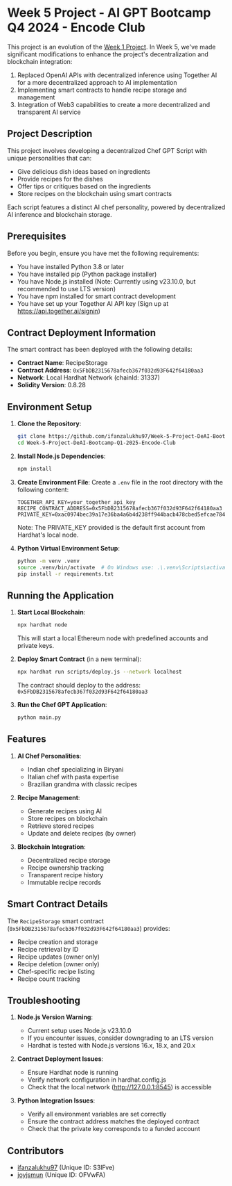 # Week 5 Project - AI GPT Bootcamp Q4 2024 - Encode Club

This project is an evolution of the [Week 1 Project](https://github.com/ifanzalukhu97/Week-1-Project-DeAI-Bootcamp-Q1-2025-Encode-Club). In Week 5, we've made significant modifications to enhance the project's decentralization and blockchain integration:

1. Replaced OpenAI APIs with decentralized inference using Together AI for a more decentralized approach to AI implementation
2. Implementing smart contracts to handle recipe storage and management
3. Integration of Web3 capabilities to create a more decentralized and transparent AI service

## Project Description

This project involves developing a decentralized Chef GPT Script with unique personalities that can:
- Give delicious dish ideas based on ingredients
- Provide recipes for the dishes
- Offer tips or critiques based on the ingredients
- Store recipes on the blockchain using smart contracts

Each script features a distinct AI chef personality, powered by decentralized AI inference and blockchain storage.

## Prerequisites
Before you begin, ensure you have met the following requirements:
- You have installed Python 3.8 or later
- You have installed pip (Python package installer)
- You have Node.js installed (Note: Currently using v23.10.0, but recommended to use LTS version)
- You have npm installed for smart contract development
- You have set up your Together AI API key (Sign up at https://api.together.ai/signin)

## Contract Deployment Information
The smart contract has been deployed with the following details:
- **Contract Name**: RecipeStorage
- **Contract Address**: `0x5FbDB2315678afecb367f032d93F642f64180aa3`
- **Network**: Local Hardhat Network (chainId: 31337)
- **Solidity Version**: 0.8.28

## Environment Setup

1. **Clone the Repository**:
    ```sh
    git clone https://github.com/ifanzalukhu97/Week-5-Project-DeAI-Bootcamp-Q1-2025-Encode-Club.git
    cd Week-5-Project-DeAI-Bootcamp-Q1-2025-Encode-Club
    ```

2. **Install Node.js Dependencies**:
    ```sh
    npm install
    ```

3. **Create Environment File**:
    Create a `.env` file in the root directory with the following content:
    ```
    TOGETHER_API_KEY=your_together_api_key
    RECIPE_CONTRACT_ADDRESS=0x5FbDB2315678afecb367f032d93F642f64180aa3
    PRIVATE_KEY=0xac0974bec39a17e36ba4a6b4d238ff944bacb478cbed5efcae784d7bf4f2ff80
    ```
    Note: The PRIVATE_KEY provided is the default first account from Hardhat's local node.

4. **Python Virtual Environment Setup**:
    ```sh
    python -m venv .venv
    source .venv/bin/activate  # On Windows use: .\.venv\Scripts\activate
    pip install -r requirements.txt
    ```

## Running the Application

1. **Start Local Blockchain**:
    ```sh
    npx hardhat node
    ```
    This will start a local Ethereum node with predefined accounts and private keys.

2. **Deploy Smart Contract** (in a new terminal):
    ```sh
    npx hardhat run scripts/deploy.js --network localhost
    ```
    The contract should deploy to the address: `0x5FbDB2315678afecb367f032d93F642f64180aa3`

3. **Run the Chef GPT Application**:
    ```sh
    python main.py
    ```

## Features

1. **AI Chef Personalities**:
   - Indian chef specializing in Biryani
   - Italian chef with pasta expertise
   - Brazilian grandma with classic recipes

2. **Recipe Management**:
   - Generate recipes using AI
   - Store recipes on blockchain
   - Retrieve stored recipes
   - Update and delete recipes (by owner)

3. **Blockchain Integration**:
   - Decentralized recipe storage
   - Recipe ownership tracking
   - Transparent recipe history
   - Immutable recipe records

## Smart Contract Details

The `RecipeStorage` smart contract (`0x5FbDB2315678afecb367f032d93F642f64180aa3`) provides:
- Recipe creation and storage
- Recipe retrieval by ID
- Recipe updates (owner only)
- Recipe deletion (owner only)
- Chef-specific recipe listing
- Recipe count tracking

## Troubleshooting

1. **Node.js Version Warning**:
   - Current setup uses Node.js v23.10.0
   - If you encounter issues, consider downgrading to an LTS version
   - Hardhat is tested with Node.js versions 16.x, 18.x, and 20.x

2. **Contract Deployment Issues**:
   - Ensure Hardhat node is running
   - Verify network configuration in hardhat.config.js
   - Check that the local network (http://127.0.0.1:8545) is accessible

3. **Python Integration Issues**:
   - Verify all environment variables are set correctly
   - Ensure the contract address matches the deployed contract
   - Check that the private key corresponds to a funded account

## Contributors
- [ifanzalukhu97](https://github.com/ifanzalukhu97) (Unique ID: S3lFve)
- [joyjsmun](https://github.com/ifanzalukhu97) (Unique ID: OFVwFA)